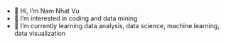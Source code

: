 - 👋 Hi, I’m Nam Nhat Vu 
- 👀 I’m interested in coding and data mining
- 🌱 I’m currently learning data analysis, data science, machine learning, data visualization


<!---
vnhtnm19497/vnhtnm19497 is a ✨ special ✨ repository because its `README.md` (this file) appears on your GitHub profile.
You can click the Preview link to take a look at your changes.
--->
